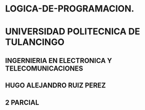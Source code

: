 # LOGICA-DE-PROGRAMACION.
# UNIVERSIDAD POLITECNICA DE TULANCINGO
## INGERNIERIA EN ELECTRONICA Y TELECOMUNICACIONES
## HUGO ALEJANDRO RUIZ PEREZ 
## 2 PARCIAL
